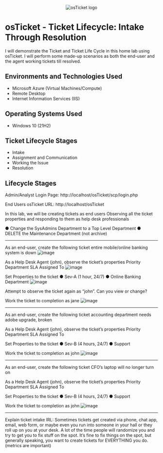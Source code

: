<p align="center">
<img src="https://i.imgur.com/Clzj7Xs.png" alt="osTicket logo"/>
</p>

<h1>osTicket - Ticket Lifecycle: Intake Through Resolution</h1>
I will demonstrate the Ticket and Ticket Life Cycle in this home lab using osTicket. I will perform some made-up scenarios as both the end-user and the agent working tickets till resolved.<br />

<h2>Environments and Technologies Used</h2>

- Microsoft Azure (Virtual Machines/Compute)
- Remote Desktop
- Internet Information Services (IIS)

<h2>Operating Systems Used </h2>

- Windows 10</b> (21H2)

<h2>Ticket Lifecycle Stages</h2>

- Intake
- Assignment and Communication
- Working the Issue
- Resolution

<h2>Lifecycle Stages</h2>

Admin/Analyst Login Page:
http://localhost/osTicket/scp/login.php 

End Users osTicket URL:
http://localhost/osTicket 

In this lab, we will be creating tickets as end users
Observing all the ticket properties and responding to them as help desk professionals

●	Change the SysAdmins Department to a Top Level Department
●	DELETE the Maintenance Department (not archive)
________________________________________

As an end-user, create the following ticket
entire mobile/online banking system is down ![image](https://github.com/user-attachments/assets/47710e23-7bd7-4a9e-994e-bc04e24e093a)


As a Help Desk Agent (john), observe the ticket’s properties
	Priority
	Department
	SLA
	Assigned To ![image](https://github.com/user-attachments/assets/6e803834-c5e5-4f7c-94fe-8848aea8119e)


Set Properties to the ticket
●	Sev-A (1 hour, 24/7)
●	Online Banking Department ![image](https://github.com/user-attachments/assets/de7d3578-53d2-41b7-ac3e-6d3804b0a9c5)


Attempt to observe the ticket again as “john”. Can you view or change?

Work the ticket to completion as jane ![image](https://github.com/user-attachments/assets/5d0f379d-d90a-4420-958d-f9df5b66ac9c)


________________________________________

As an end-user, create the following ticket
accounting department needs adobe upgrade, broken

As a Help Desk Agent (john), observe the ticket’s properties
	Priority
	Department
	SLA
	Assigned To

Set Properties to the ticket
●	Sev-B (4 hours, 24/7)
●	Support

Work the ticket to completion as john  ![image](https://github.com/user-attachments/assets/c526e756-a485-43ca-9119-ce7e28a9679e)


________________________________________

As an end-user, create the following ticket
CFO’s laptop will no longer turn on

As a Help Desk Agent (john), observe the ticket’s properties
	Priority
	Department
	SLA
	Assigned To

Set Properties to the ticket
●	Sev-B (4 hours, 24/7)
●	Support

Work the ticket to completion as john  ![image](https://github.com/user-attachments/assets/a7d69049-4242-45c5-acf7-1c3254961521)

________________________________________


Explain ticket intake IRL:
Sometimes tickets get created via phone, chat app, email, web form, or maybe even you run into someone in your hall or they roll up on you at your desk.
A lot of the time people will randomize you and try to get you to fix stuff on the spot. It’s fine to fix things on the spot, but generally speaking, you want to create tickets for EVERYTHING you do. (metrics are important)
